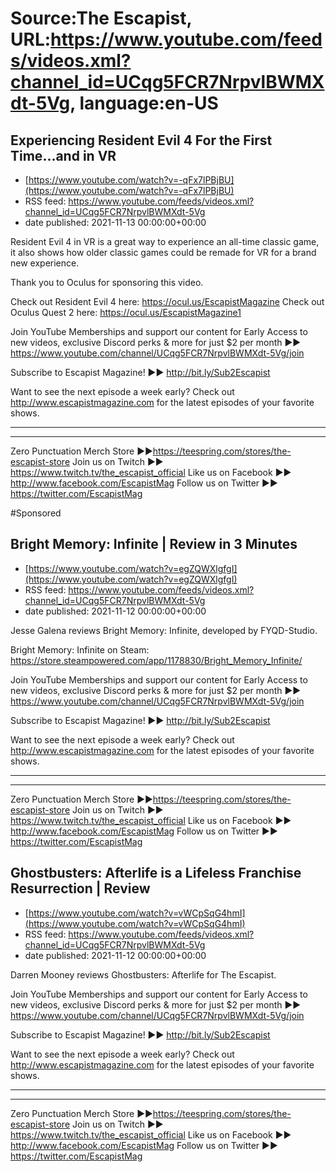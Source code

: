 # Source:The Escapist, URL:https://www.youtube.com/feeds/videos.xml?channel_id=UCqg5FCR7NrpvlBWMXdt-5Vg, language:en-US

## Experiencing Resident Evil 4 For the First Time...and in VR
 - [https://www.youtube.com/watch?v=-qFx7lPBjBU](https://www.youtube.com/watch?v=-qFx7lPBjBU)
 - RSS feed: https://www.youtube.com/feeds/videos.xml?channel_id=UCqg5FCR7NrpvlBWMXdt-5Vg
 - date published: 2021-11-13 00:00:00+00:00

Resident Evil 4 in VR is a great way to experience an all-time classic game, it also shows how older classic games could be remade for VR for a brand new experience.

Thank you to Oculus for sponsoring this video.

Check out Resident Evil 4 here: https://ocul.us/EscapistMagazine
Check out Oculus Quest 2 here: https://ocul.us/EscapistMagazine1

Join YouTube Memberships and support our content for Early Access to new videos, exclusive Discord perks & more for just $2 per month ►► https://www.youtube.com/channel/UCqg5FCR7NrpvlBWMXdt-5Vg/join

Subscribe to Escapist Magazine! ►► http://bit.ly/Sub2Escapist

Want to see the next episode a week early? Check out http://www.escapistmagazine.com for the latest episodes of your favorite shows.

---



---


Zero Punctuation Merch Store ►►https://teespring.com/stores/the-escapist-store
Join us on Twitch ►► https://www.twitch.tv/the_escapist_official
Like us on Facebook ►► http://www.facebook.com/EscapistMag
Follow us on Twitter ►► https://twitter.com/EscapistMag

#Sponsored

## Bright Memory: Infinite | Review in 3 Minutes
 - [https://www.youtube.com/watch?v=egZQWXlgfgI](https://www.youtube.com/watch?v=egZQWXlgfgI)
 - RSS feed: https://www.youtube.com/feeds/videos.xml?channel_id=UCqg5FCR7NrpvlBWMXdt-5Vg
 - date published: 2021-11-12 00:00:00+00:00

Jesse Galena reviews Bright Memory: Infinite, developed by FYQD-Studio.

Bright Memory: Infinite on Steam: https://store.steampowered.com/app/1178830/Bright_Memory_Infinite/

Join YouTube Memberships and support our content for Early Access to new videos, exclusive Discord perks & more for just $2 per month ►► https://www.youtube.com/channel/UCqg5FCR7NrpvlBWMXdt-5Vg/join

Subscribe to Escapist Magazine! ►► http://bit.ly/Sub2Escapist

Want to see the next episode a week early? Check out http://www.escapistmagazine.com for the latest episodes of your favorite shows.

---



---


Zero Punctuation Merch Store ►►https://teespring.com/stores/the-escapist-store
Join us on Twitch ►► https://www.twitch.tv/the_escapist_official
Like us on Facebook ►► http://www.facebook.com/EscapistMag
Follow us on Twitter ►► https://twitter.com/EscapistMag

## Ghostbusters: Afterlife is a Lifeless Franchise Resurrection | Review
 - [https://www.youtube.com/watch?v=vWCpSqG4hmI](https://www.youtube.com/watch?v=vWCpSqG4hmI)
 - RSS feed: https://www.youtube.com/feeds/videos.xml?channel_id=UCqg5FCR7NrpvlBWMXdt-5Vg
 - date published: 2021-11-12 00:00:00+00:00

Darren Mooney reviews Ghostbusters: Afterlife for The Escapist.

Join YouTube Memberships and support our content for Early Access to new videos, exclusive Discord perks & more for just $2 per month ►► https://www.youtube.com/channel/UCqg5FCR7NrpvlBWMXdt-5Vg/join

Subscribe to Escapist Magazine! ►► http://bit.ly/Sub2Escapist

Want to see the next episode a week early? Check out http://www.escapistmagazine.com for the latest episodes of your favorite shows.

---



---


Zero Punctuation Merch Store ►►https://teespring.com/stores/the-escapist-store
Join us on Twitch ►► https://www.twitch.tv/the_escapist_official
Like us on Facebook ►► http://www.facebook.com/EscapistMag
Follow us on Twitter ►► https://twitter.com/EscapistMag

